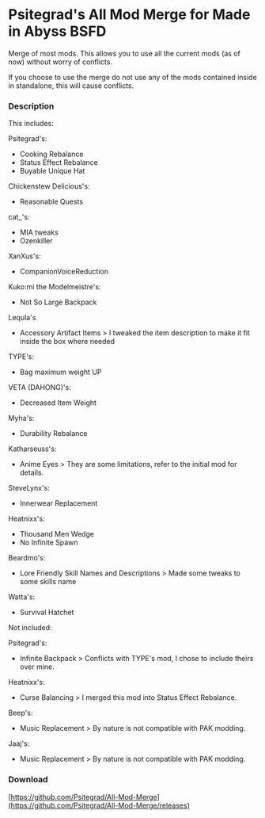 # Psitegrad's All Mod Merge for Made in Abyss BSFD

Merge of most mods.
This allows you to use all the current mods (as of now) without worry of conflicts.

If you choose to use the merge do not use any of the mods contained inside in standalone, this will cause conflicts.


### Description

This includes:

Psitegrad's:
+ Cooking Rebalance
+ Status Effect Rebalance
+ Buyable Unique Hat

Chickenstew Delicious's:
+ Reasonable Quests

cat,,'s:
+ MIA tweaks
+ Ozenkiller

XanXus's:
+ CompanionVoiceReduction

Kuko:mi the Modelmeistre's:
+ Not So Large Backpack

Lequla's
+ Accessory Artifact Items > I tweaked the item description to make it fit inside the box where needed

TYPE's:
+ Bag maximum weight UP

VETA (DAHONG)'s:
+ Decreased Item Weight

Myha's:
+ Durability Rebalance

Katharseuss's:
+ Anime Eyes > They are some limitations, refer to the initial mod for details.

SteveLynx's:
+ Innerwear Replacement

Heatnixx's:
+ Thousand Men Wedge
+ No Infinite Spawn

Beardmo's:
+ Lore Friendly Skill Names and Descriptions > Made some tweaks to some skills name

Watta's:
+ Survival Hatchet


Not included:

Psitegrad's:
+ Infinite Backpack > Conflicts with TYPE's mod, I chose to include theirs over mine.

Heatnixx's:
+ Curse Balancing > I merged this mod into Status Effect Rebalance.

Beep's:
+ Music Replacement > By nature is not compatible with PAK modding.

Jaaj's:
+ Music Replacement > By nature is not compatible with PAK modding.

### Download
[https://github.com/Psitegrad/All-Mod-Merge](https://github.com/Psitegrad/All-Mod-Merge/releases)
